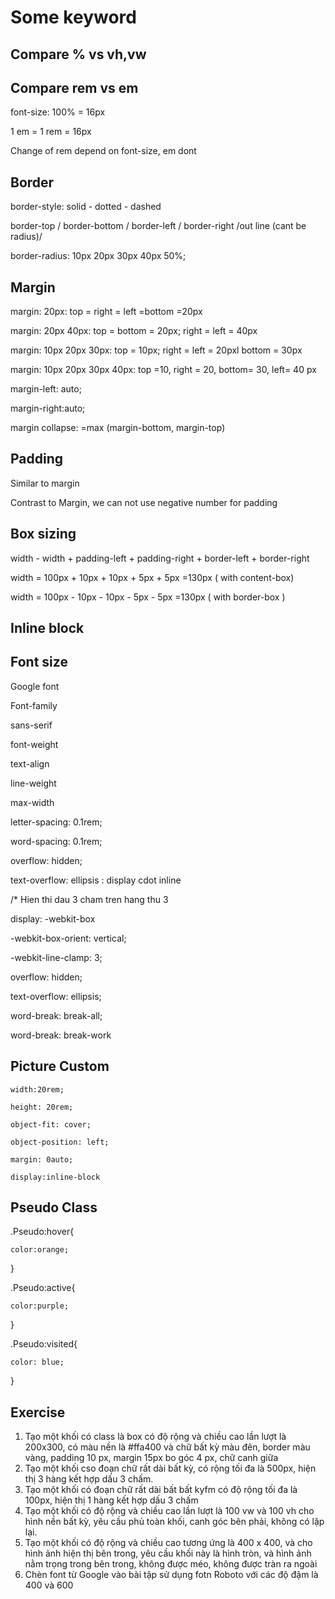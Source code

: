 # Some keyword

## Compare % vs vh,vw

## Compare rem vs em

font-size: 100% = 16px

1 em = 1 rem = 16px

Change of rem depend on font-size, em dont

## Border

border-style: solid - dotted - dashed

border-top / border-bottom / border-left / border-right /out line  (cant be radius)/

border-radius: 10px 20px 30px 40px 50%;

## Margin

margin: 20px:  top = right = left =bottom =20px

margin: 20px 40px: top = bottom = 20px; right = left = 40px

margin: 10px 20px 30px: top = 10px; right = left = 20pxl bottom = 30px

margin: 10px 20px 30px 40px: top =10, right = 20, bottom= 30, left= 40 px

margin-left: auto;

margin-right:auto;

margin collapse: =max (margin-bottom, margin-top)

## Padding

Similar to margin

Contrast to Margin, we can not use negative number for padding

## Box sizing

width - width + padding-left + padding-right + border-left + border-right

width = 100px + 10px + 10px + 5px + 5px =130px ( with content-box)

width = 100px - 10px - 10px - 5px - 5px =130px ( with border-box )

## Inline block

## Font size

Google font

Font-family

sans-serif

font-weight

text-align

line-weight

max-width

 letter-spacing: 0.1rem;

 word-spacing: 0.1rem;

overflow: hidden;

text-overflow: ellipsis : display cdot inline

/* Hien thi dau 3 cham tren hang thu 3

display: -webkit-box

-webkit-box-orient: vertical;

-webkit-line-clamp: 3;

overflow: hidden;

text-overflow: ellipsis;

word-break: break-all;

word-break: break-work

## Picture Custom

    width:20rem;

    height: 20rem;

    object-fit: cover;

    object-position: left;

    margin: 0auto;

    display:inline-block

## Pseudo Class

.Pseudo:hover{

    color:orange;

}

.Pseudo:active{

    color:purple;

}

.Pseudo:visited{

    color: blue;

}

## Exercise

1. Tạo một khối có class là box có độ rộng và chiều cao lần lượt là 200x300, có màu nền là #ffa400 và chữ bất kỳ màu đên, border màu vàng, padding 10 px, margin 15px bo góc 4 px, chữ canh giữa
2. Tạo một khối cso đoạn chữ rất dài bất kỳ, có rộng tối đa là 500px, hiện thị 3 hàng kết hợp dấu 3 chấm.
3. Tạo một khối có đoạn chữ rất dài bất bất kyfm có độ rộng tối đa là 100px, hiện thị 1 hàng kết hợp dấu 3 chấm
4. Tạo một khối có độ rộng và chiều cao lần lượt là 100 vw và 100 vh cho hình nền bất kỳ, yêu cầu phủ toàn khối, canh góc bên phải, không có lặp lại.
5. Tạo một khối có độ rộng và chiều cao tương ứng là 400 x 400, và cho hình ảnh hiện thị bên trong, yêu cầu khối này là hình tròn, và hình ảnh nằm trọng trong bên trong, không được méo, không được tràn ra ngoài
6. Chèn font từ Google vào bài tập sử dụng fotn Roboto với các độ đậm là 400 và 600
